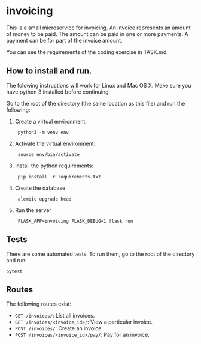 
# invoicing

This is a small microservice for invoicing. An invoice represents an amount of money to be paid. The amount can be paid in one or more payments. A payment can be for part of the invoice amount.

You can see the requirements of the coding exercise in TASK.md.

## How to install and run.
The folowing instructions will work for Linux and Mac OS X. Make sure you have python 3 installed before continuing.

Go to the root of the directory (the same location as this file) and run the following:

1. Create a virtual environment:

        python3 -m venv env

1. Activate the virtual environment:

        source env/bin/activate

1. Install the python requirements:

        pip install -r requirements.txt

1. Create the database

        alembic upgrade head

1. Run the server

        FLASK_APP=invoicing FLASK_DEBUG=1 flask run

## Tests
There are some automated tests. To run them, go to the root of the directory and run:

    pytest

## Routes
The following routes exist:

* `GET /invoices/`: List all invoices.
* `GET /invoices/<invoice_id>/`: View a particular invoice.
* `POST /invoices/`: Create an invoice.
* `POST /invoices/<invoice_id>/pay/`: Pay for an invoice.
